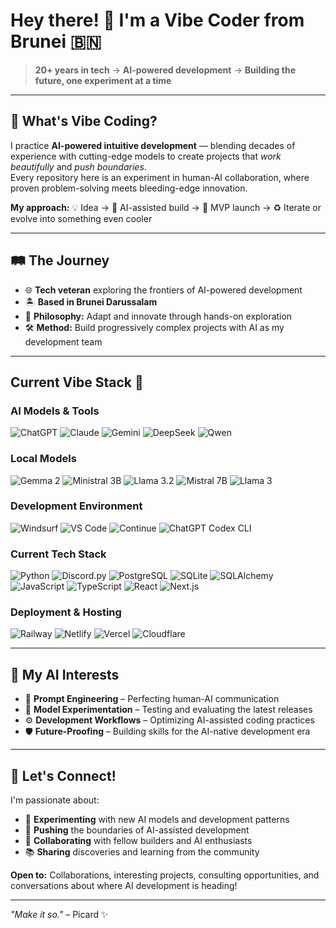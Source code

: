 # Hey there! 👋 I'm a Vibe Coder from Brunei 🇧🇳

> **20+ years in tech** → **AI-powered development** → **Building the future, one experiment at a time**

---

## 🎯 What's Vibe Coding?

I practice **AI-powered intuitive development** — blending decades of experience with cutting-edge models to create projects that *work beautifully* and *push boundaries*.  
Every repository here is an experiment in human-AI collaboration, where proven problem-solving meets bleeding-edge innovation.

**My approach:** 💡 Idea → 🤖 AI-assisted build → 🚀 MVP launch → ♻️ Iterate or evolve into something even cooler

---

## 🛤️ The Journey

- 🌐 **Tech veteran** exploring the frontiers of AI-powered development  
- 🏝️ **Based in Brunei Darussalam**  
- 🧭 **Philosophy:** Adapt and innovate through hands-on exploration  
- 🛠️ **Method:** Build progressively complex projects with AI as my development team

---

## Current Vibe Stack 🧰

### **AI Models & Tools**
![ChatGPT](https://img.shields.io/badge/ChatGPT-GPT%E2%80%915%20%7C%20GPT%E2%80%915%20Thinking-00A67E?style=flat&logo=openai&logoColor=white)
![Claude](https://img.shields.io/badge/Claude-Opus%204.1%20%7C%20Sonnet%204-FF6B35?style=flat)
![Gemini](https://img.shields.io/badge/Gemini-2.5%20Pro%20%7C%202.5%20Flash-4285F4?style=flat&logo=google&logoColor=white)
![DeepSeek](https://img.shields.io/badge/DeepSeek-R1%E2%80%930528%20%7C%20V3-000000?style=flat)
![Qwen](https://img.shields.io/badge/Qwen-Qwen3-FF6B6B?style=flat)

### **Local Models**
![Gemma 2](https://img.shields.io/badge/Gemma%202-2B-607D8B?style=flat&logoColor=white)
![Ministral 3B](https://img.shields.io/badge/Ministral-3B%20q4_K_M-673AB7?style=flat&logoColor=white)
![Llama 3.2](https://img.shields.io/badge/Llama%203.2-3B%20Instruct%20q4_K_M-4E342E?style=flat&logoColor=white)
![Mistral 7B](https://img.shields.io/badge/Mistral-7B%20Instruct%20q4_K_M-9C27B0?style=flat&logoColor=white)
![Llama 3](https://img.shields.io/badge/Llama%203-8B%20Instruct%20q4_K_M-795548?style=flat&logoColor=white)

### **Development Environment**
![Windsurf](https://img.shields.io/badge/Windsurf-IDE-0078D4?style=flat&logoColor=white)
![VS Code](https://img.shields.io/badge/VS%20Code-Roo%20Code-007ACC?style=flat&logo=visualstudiocode&logoColor=white)
![Continue](https://img.shields.io/badge/Continue-IDE%20Agent-8E44AD?style=flat&logoColor=white)
![ChatGPT Codex CLI](https://img.shields.io/badge/ChatGPT-Codex%20CLI-00A67E?style=flat&logo=openai&logoColor=white)

### **Current Tech Stack**
![Python](https://img.shields.io/badge/Python-3776AB?style=flat&logo=python&logoColor=white)
![Discord.py](https://img.shields.io/badge/Discord.py-5865F2?style=flat&logo=discord&logoColor=white)
![PostgreSQL](https://img.shields.io/badge/PostgreSQL-336791?style=flat&logo=postgresql&logoColor=white)
![SQLite](https://img.shields.io/badge/SQLite-003B57?style=flat&logo=sqlite&logoColor=white)
![SQLAlchemy](https://img.shields.io/badge/SQLAlchemy-D71F00?style=flat&logoColor=white)
![JavaScript](https://img.shields.io/badge/JavaScript-F7DF1E?style=flat&logo=javascript&logoColor=black)
![TypeScript](https://img.shields.io/badge/TypeScript-3178C6?style=flat&logo=typescript&logoColor=white)
![React](https://img.shields.io/badge/React-61DAFB?style=flat&logo=react&logoColor=black)
![Next.js](https://img.shields.io/badge/Next.js-000000?style=flat&logo=nextdotjs&logoColor=white)

### **Deployment & Hosting**
![Railway](https://img.shields.io/badge/Railway-0B0D0E?style=flat&logo=railway&logoColor=white)
![Netlify](https://img.shields.io/badge/Netlify-00C7B7?style=flat&logo=netlify&logoColor=white)
![Vercel](https://img.shields.io/badge/Vercel-000000?style=flat&logo=vercel&logoColor=white)
![Cloudflare](https://img.shields.io/badge/Cloudflare-F38020?style=flat&logo=cloudflare&logoColor=white)

---

## 🧠 My AI Interests

- 📝 **Prompt Engineering** – Perfecting human-AI communication  
- 🧪 **Model Experimentation** – Testing and evaluating the latest releases  
- ⚙️ **Development Workflows** – Optimizing AI-assisted coding practices  
- 🛡️ **Future-Proofing** – Building skills for the AI-native development era  

---

## 🤝 Let's Connect!

I'm passionate about:  
- 🔬 **Experimenting** with new AI models and development patterns  
- 🚀 **Pushing** the boundaries of AI-assisted development  
- 🤝 **Collaborating** with fellow builders and AI enthusiasts  
- 📚 **Sharing** discoveries and learning from the community  

**Open to:** Collaborations, interesting projects, consulting opportunities, and conversations about where AI development is heading!

---

*"Make it so."* – Picard ✨
